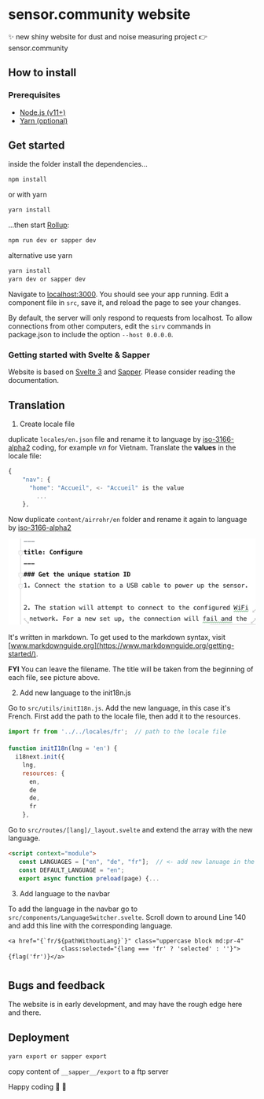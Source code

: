 # sensor.community website

:sparkles: new shiny website for dust and noise measuring project :point_right: sensor.community

## How to install
### Prerequisites

* [Node.js (v11+)](https://nodejs.org/)
* [Yarn (optional)](yarnpkg.com)

## Get started

inside the folder install the dependencies...

```bash
npm install
```

or with yarn

```bash
yarn install
```

...then start [Rollup](https://rollupjs.org):

```bash
npm run dev or sapper dev
```

alternative use yarn
```bash
yarn install
yarn dev or sapper dev
```

Navigate to [localhost:3000](http://localhost:3000). 
You should see your app running. Edit a component file in `src`, save it, and reload the page to see your changes.

By default, the server will only respond to requests from localhost. To allow connections from other computers, edit the `sirv` commands in package.json to include the option `--host 0.0.0.0`.

### Getting started with Svelte & Sapper
Website is based on [Svelte 3](https://svelte.dev) and [Sapper](https://sapper.svelte.dev).
Please consider reading the documentation.

## Translation

1. Create locale file

duplicate `locales/en.json` file and rename it to language by [iso-3166-alpha2](https://en.wikipedia.org/wiki/ISO_3166-1) coding, for example *vn* for Vietnam.
Translate the **values** in the locale file:
```javascript
{
    "nav": {
      "home": "Accueil", <- "Accueil" is the value
        ...
    },
```

Now duplicate `content/airrohr/en` folder and rename it again to language by [iso-3166-alpha2](https://en.wikipedia.org/wiki/ISO_3166-1)  

![assembly guide](assembly-guide-markdown.png)

It's written in markdown. To get used to the markdown syntax, visit [www.markdownguide.org](https://www.markdownguide.org/getting-started/).

**FYI** You can leave the filename. The title will be taken from the beginning of each file, see picture above.

2. Add new language to the init18n.js

Go to `src/utils/initI18n.js`. Add the new language, in this case it's French.
First add the path to the locale file, then add it to the resources.

```javascript
import fr from '../../locales/fr';  // path to the locale file

function initI18n(lng = 'en') {
  i18next.init({
    lng,
    resources: {
      en,
      de
      de,
      fr
    },
```

 Go to `src/routes/[lang]/_layout.svelte`  and extend the array with the new language.
 ```html
<script context="module">
    const LANGUAGES = ["en", "de", "fr"];  // <- add new lanuage in the array
    const DEFAULT_LANGUAGE = "en";
    export async function preload(page) {...
```

3. Add language to the navbar

To add the language in the navbar go to `src/components/LanguageSwitcher.svelte`. Scroll down to around Line 140 and add this line with the corresponding language.
```
<a href="{`fr/${pathWithoutLang}`}" class="uppercase block md:pr-4"
               class:selected="{lang === 'fr' ? 'selected' : ''}">{flag('fr')}</a>
```

#

## Bugs and feedback
The website is in early development, and may have the rough edge here and there. 

## Deployment
```bash
yarn export or sapper export
```

copy content of `__sapper__/export` to a ftp server

Happy coding :tada: :raised_hands: